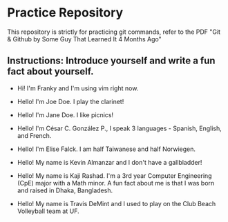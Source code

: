 # Practice Repository

This repository is strictly for practicing git commands, refer to the PDF "Git & Github by Some Guy That Learned It 4 Months Ago"

## Instructions: Introduce yourself and write a fun fact about yourself.

* Hi! I'm Franky and I'm using vim right now.

* Hello! I'm Joe Doe. I play the clarinet!

* Hello! I'm Jane Doe. I like picnics!

* Hello! I'm César C. González P., I speak 3 languages - Spanish, English, and French.

* Hello! I'm Elise Falck. I am half Taiwanese and half Norwiegen.

* Hello! My name is Kevin Almanzar and I don't have a gallbladder!

* Hello! My name is Kaji Rashad. I'm a 3rd year Computer Engineering (CpE) major with a Math minor. A fun fact about me is that I was born and raised in Dhaka, Bangladesh.

* Hello! My name is Travis DeMint and I used to play on the Club Beach Volleyball team at UF.
